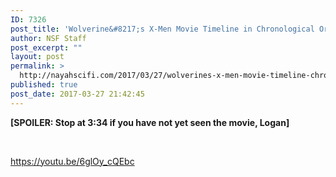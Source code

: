 ```yaml
---
ID: 7326
post_title: 'Wolverine&#8217;s X-Men Movie Timeline in Chronological Order'
author: NSF Staff
post_excerpt: ""
layout: post
permalink: >
  http://nayahscifi.com/2017/03/27/wolverines-x-men-movie-timeline-chronological-order/
published: true
post_date: 2017-03-27 21:42:45
---
```

<strong>[SPOILER: Stop at 3:34 if you have not yet seen the movie, Logan]</strong>

&nbsp;

https://youtu.be/6glOy_cQEbc